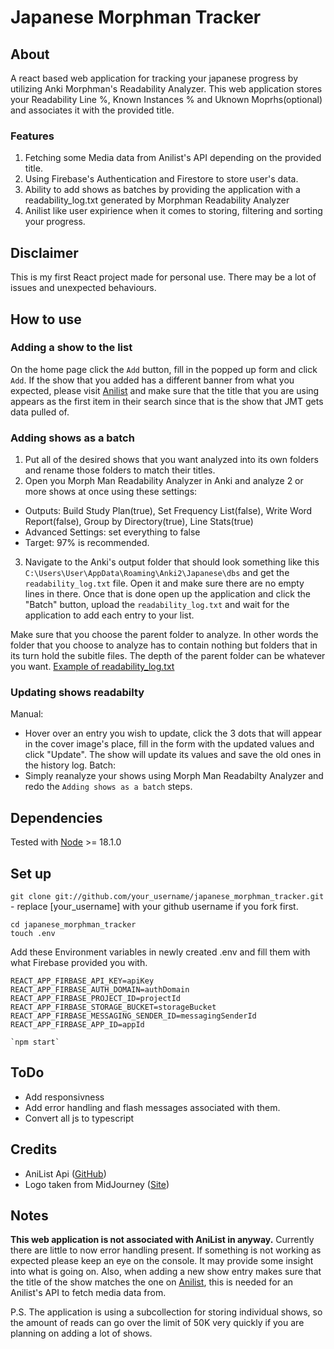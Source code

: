 # Japanese Morphman Tracker

## About
A react based web application for tracking your japanese progress by utilizing Anki Morphman's Readability Analyzer. This web application stores your Readability Line %, Known Instances % and Uknown Moprhs(optional) and associates it with the provided title.

### Features
  1. Fetching some Media data from Anilist's API depending on the provided title.
  2. Using Firebase's Authentication and Firestore to store user's data.
  3. Ability to add shows as batches by providing the application with a readability_log.txt generated by Morphman Readability Analyzer
  4. Anilist like user expirience when it comes to storing, filtering and sorting your progress.

## Disclaimer
This is my first React project made for personal use. There may be a lot of issues and unexpected behaviours.

## How to use

### Adding a show to the list
On the home page click the `Add` button, fill in the popped up form and click `Add`. If the show that you added has a different banner from what you expected, please visit [Anilist](https://anilist.co/) and make sure that the title that you are using appears as the first item in their search since that is the show that JMT gets data pulled of.

### Adding shows as a batch
1. Put all of the desired shows that you want analyzed into its own folders and rename those folders to match their titles.
2. Open you Morph Man Readability Analyzer in Anki and analyze 2 or more shows at once using these settings:
- Outputs: Build Study Plan(true), Set Frequency List(false), Write Word Report(false), Group by Directory(true), Line Stats(true)
- Advanced Settings: set everything to false
- Target: 97% is recommended.
3. Navigate to the Anki's output folder that should look something like this `C:\Users\User\AppData\Roaming\Anki2\Japanese\dbs` and get the `readability_log.txt` file. Open it and make sure there are no empty lines in there. Once that is done open up the application and click the "Batch" button, upload the `readability_log.txt` and wait for the application to add each entry to your list.

Make sure that you choose the parent folder to analyze. In other words the folder that you choose to analyze has to contain nothing but folders that in its turn hold the subitle files. The depth of the parent folder can be whatever you want.
[Example of readability_log.txt](https://github.com/K1nlaS/japanese_morphman_tracker/files/9706683/readability_log.txt)

### Updating shows readabilty
Manual:
- Hover over an entry you wish to update, click the 3 dots that will appear in the cover image's place, fill in the form with the updated values and click "Update". The show will update its values and save the old ones in the history log.
Batch:
- Simply reanalyze your shows using Morph Man Readabilty Analyzer and redo the `Adding shows as a batch` steps.

## Dependencies
Tested with [Node](https://nodejs.org/en/) >= 18.1.0

## Set up

`git clone git://github.com/your_username/japanese_morphman_tracker.git` - replace [your_username] with your github username if you fork first.
```
cd japanese_morphman_tracker
touch .env
```
Add these Environment variables in newly created .env and fill them with what Firebase provided you with.

```
REACT_APP_FIRBASE_API_KEY=apiKey
REACT_APP_FIRBASE_AUTH_DOMAIN=authDomain
REACT_APP_FIRBASE_PROJECT_ID=projectId
REACT_APP_FIRBASE_STORAGE_BUCKET=storageBucket
REACT_APP_FIRBASE_MESSAGING_SENDER_ID=messagingSenderId
REACT_APP_FIRBASE_APP_ID=appId

`npm start`
```
## ToDo
- Add responsivness
- Add error handling and flash messages associated with them.
- Convert all js to typescript

## Credits
 - AniList Api ([GitHub](https://github.com/AniList/ApiV2-GraphQL-Docs))
 - Logo taken from MidJourney ([Site](https://www.midjourney.com/showcase/))
 
## Notes
**This web application is not associated with AniList in anyway.**
Currently there are little to now error handling present. If something is not working as expected please keep an eye on the console. It may provide some insight into what is going on. Also, when adding a new show entry makes sure that the title of the show matches the one on [Anilist](https://anilist.co/), this is needed for an Anilist's API to fetch media data from.

P.S. The application is using a subcollection for storing individual shows, so the amount of reads can go over the limit of 50K very quickly if you are planning on adding a lot of shows.  
